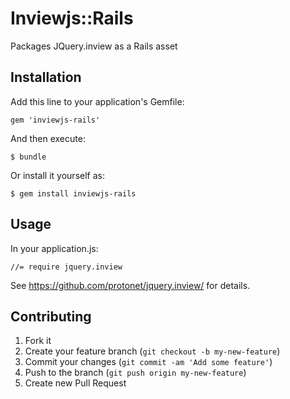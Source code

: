# Inviewjs::Rails

Packages JQuery.inview as a Rails asset

## Installation

Add this line to your application's Gemfile:

    gem 'inviewjs-rails'

And then execute:

    $ bundle

Or install it yourself as:

    $ gem install inviewjs-rails

## Usage

In your application.js:

```(JavaScript)
//= require jquery.inview
```

See https://github.com/protonet/jquery.inview/ for details.

## Contributing

1. Fork it
2. Create your feature branch (`git checkout -b my-new-feature`)
3. Commit your changes (`git commit -am 'Add some feature'`)
4. Push to the branch (`git push origin my-new-feature`)
5. Create new Pull Request
